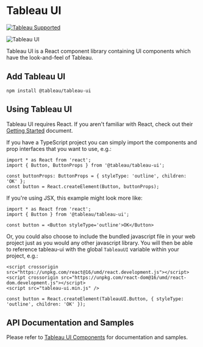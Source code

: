 # Tableau UI
[![Tableau Supported](https://img.shields.io/badge/Support%20Level-Tableau%20Supported-53bd92.svg)](https://www.tableau.com/support-levels-it-and-developer-tools)

![Tableau UI](./assets/tableau_ui_logo.png)

Tableau UI is a React component library containing UI components which have the look-and-feel of Tableau.

## Add Tableau UI

```npm install @tableau/tableau-ui```

## Using Tableau UI

Tableau UI requires React. If you aren't familiar with React, check out their [Getting Started](https://reactjs.org/docs/getting-started.html) document.

If you have a TypeScript project you can simply import the components and prop interfaces that you want to use, e.g.:
```
import * as React from 'react';
import { Button, ButtonProps } from '@tableau/tableau-ui';

const buttonProps: ButtonProps = { styleType: 'outline', children: 'OK' };
const button = React.createElement(Button, buttonProps);
```

If you're using JSX, this example might look more like:
```
import * as React from 'react';
import { Button } from '@tableau/tableau-ui';

const button = <Button styleType='outline'>OK</Button>
```

Or, you could also choose to include the bundled javascript file in your web project just as you would any other javascript library. You will then be able to reference tableau-ui with the global `TableauUI` variable within your project, e.g.:
```
<script crossorigin src="https://unpkg.com/react@16/umd/react.development.js"></script>
<script crossorigin src="https://unpkg.com/react-dom@16/umd/react-dom.development.js"></script>
<script src="tableau-ui.min.js" />

const button = React.createElement(TableauUI.Button, { styleType: 'outline', children: 'OK' });
```

## API Documentation and Samples

Please refer to [Tableau UI Components](http://browser-clients.gitlab.pages.tableausoftware.com/tableau-ui/) for documentation and samples.
